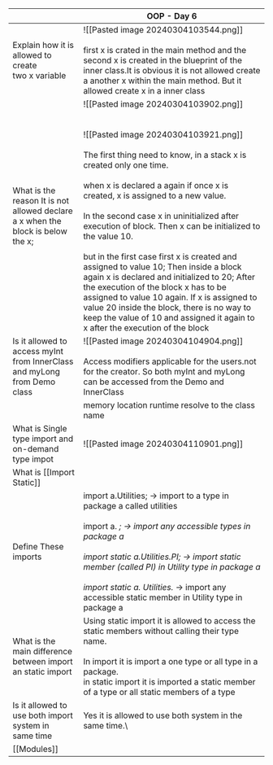
|                                                                                 | OOP - Day 6                                                                                                                                                                                                                                                                                                                                                                                                                                                                                                                                                                                                                                                                                                                                      |
| ------------------------------------------------------------------------------- | ------------------------------------------------------------------------------------------------------------------------------------------------------------------------------------------------------------------------------------------------------------------------------------------------------------------------------------------------------------------------------------------------------------------------------------------------------------------------------------------------------------------------------------------------------------------------------------------------------------------------------------------------------------------------------------------------------------------------------------------------ |
| Explain how it is<br>allowed to create <br>two x variable                       | ![[Pasted image 20240304103544.png]]<br><br>first x is crated in the main method and the second x is created in the blueprint of the inner class.It is obvious it is not allowed create a another x within the main method. But it allowed create x in a inner class                                                                                                                                                                                                                                                                                                                                                                                                                                                                             |
| What is the reason It is not allowed declare a x when the block is below the x; | ![[Pasted image 20240304103902.png]]<br><br><br>![[Pasted image 20240304103921.png]]<br><br>The first thing need to know,  in a stack x is created only one time.<br><br>when x is declared a again if once x is created, x is assigned to a new value. <br><br>In the second case x in uninitialized after execution of block. Then x can be initialized to the value 10.<br><br>but in the first case  first x is created and assigned to value 10; Then inside a block again x is declared and initialized to 20; After the execution of the block x has to be assigned to value 10 again. If x is assigned to value 20 inside the block, there is no way to keep the value of 10 and assigned it again to x after the execution of the block |
| Is it allowed to access myInt from InnerClass <br>and myLong from Demo class    | ![[Pasted image 20240304104904.png]]<br><br>Access modifiers applicable for the users.not for the creator. So both myInt and myLong can be accessed from the Demo and InnerClass                                                                                                                                                                                                                                                                                                                                                                                                                                                                                                                                                                 |
|                                                                                 | memory location runtime resolve to the class name                                                                                                                                                                                                                                                                                                                                                                                                                                                                                                                                                                                                                                                                                                |
| What is Single type import and on-demand type impot                             | ![[Pasted image 20240304110901.png]]                                                                                                                                                                                                                                                                                                                                                                                                                                                                                                                                                                                                                                                                                                             |
| What is [[Import Static]]                                                       |                                                                                                                                                                                                                                                                                                                                                                                                                                                                                                                                                                                                                                                                                                                                                  |
| Define These imports                                                            | import a.Utilities; -> import to a type in package a called utilities<br><br>import a. *; -> import any accessible types in package a<br><br>import static a.Utilities.PI; -> import static member (called PI) in Utility type in package a<br><br>import static a. Utilities.* -> import any accessible static member in Utility type in package a<br>                                                                                                                                                                                                                                                                                                                                                                                          |
| What is the main difference between import an static import                     | Using static import it is allowed to access the static members without calling their type name.<br><br>In import it is import a one type or all type in a package.<br>in static import it is imported a static member of a type or all static members of a type                                                                                                                                                                                                                                                                                                                                                                                                                                                                                  |
| Is it allowed to use both import system in<br>same time                         | Yes it is allowed to use both system in the same time.\                                                                                                                                                                                                                                                                                                                                                                                                                                                                                                                                                                                                                                                                                          |
| [[Modules]]                                                                     |                                                                                                                                                                                                                                                                                                                                                                                                                                                                                                                                                                                                                                                                                                                                                  |
